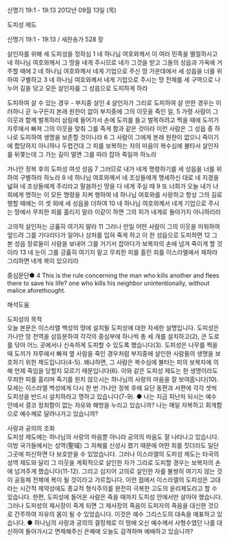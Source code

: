 신명기 19:1 - 19:13 
2012년 09월 13일 (목)

도피성 제도



신명기 19:1 - 19:13 / 새찬송가 528 장


살인자를 위해 세 도피성을 정하심 
1 네 하나님 여호와께서 이 여러 민족을 멸절하시고 네 하나님 여호와께서 그 땅을 네게 주시므로 네가 그것을 받고 그들의 성읍과 가옥에 거주할 때에 2 네 하나님 여호와께서 네게 기업으로 주신 땅 가운데에서 세 성읍을 너를 위하여 구별하고 3 네 하나님 여호와께서 네게 기업으로 주시는 땅 전체를 세 구역으로 나누어 길을 닦고 모든 살인자를 그 성읍으로 도피하게 하라

도피하여 살 수 있는 경우 - 부지중 살인
4 살인자가 그리로 도피하여 살 만한 경우는 이러하니 곧 누구든지 본래 원한이 없이 부지중에 그의 이웃을 죽인 일, 5 가령 사람이 그 이웃과 함께 벌목하러 삼림에 들어가서 손에 도끼를 들고 벌목하려고 찍을 때에 도끼가 자루에서 빠져 그의 이웃을 맞춰 그를 죽게 함과 같은 것이라 이런 사람은 그 성읍 중 하나로 도피하여 생명을 보존할 것이니라 6 그 사람이 그에게 본래 원한이 없으니 죽이기에 합당하지 아니하나 두렵건대 그 피를 보복하는 자의 마음이 복수심에 불타서 살인자를 뒤쫓는데 그 가는 길이 멀면 그를 따라 잡아 죽일까 하노라

가나안 정복 후의 도피성 여섯 성읍
7 그러므로 내가 네게 명령하기를 세 성읍을 너를 위하여 구별하라 하노라 8 네 하나님 여호와께서 네 조상들에게 맹세하신 대로 네 지경을 넓혀 네 조상들에게 주리라고 말씀하신 땅을 다 네게 주실 때 9 또 너희가 오늘 내가 너희에게 명하는 이 모든 명령을 지켜 행하여 네 하나님 여호와를 사랑하고 항상 그의 길로 행할 때에는 이 셋 외에 세 성읍을 더하여 10 네 하나님 여호와께서 네게 기업으로 주시는 땅에서 무죄한 피를 흘리지 말라 이같이 하면 그의 피가 네게로 돌아가지 아니하리라

고의적 살인자는 긍휼히 여기지 말라
11 그러나 만일 어떤 사람이 그의 이웃을 미워하여 엎드려 그를 기다리다가 일어나 상처를 입혀 죽게 하고 이 한 성읍으로 도피하면 12 그 본 성읍 장로들이 사람을 보내어 그를 거기서 잡아다가 보복자의 손에 넘겨 죽이게 할 것이라 13 네 눈이 그를 긍휼히 여기지 말고 무죄한 피를 흘린 죄를 이스라엘에서 제하라 그리하면 네게 복이 있으리라

중심문단● 4 This is the rule concerning the man who kills another and flees there to save his life? one who kills his neighbor unintentionally, without malice aforethought.

해석도움





도피성의 목적  
오늘 본문은 이스라엘 백성의 땅에 설치될 도피성에 대한 자세한 설명입니다. 도피성은 가나안 땅 전역을 삼등분하여 각각의 중심부에 하나씩 총 세 개를 설치하고(2), 큰 도로를 닦아 어느 곳에서나 신속하게 도피할 수 있도록 했습니다(3). 도피성은 나무를 찍을 때 도끼가 자루에서 빠져 옆 사람을 죽인 경우처럼 부지중에 살인한 사람들의 생명을 보호하기 위한 제도입니다(4-5). 왜냐하면, 그 사람은 복수심에 불타는 피의 보복자에 의해 언제 죽임을 당할지 모르기 때문입니다(6). 이와 같은 도피성 제도는 한 생명이라도 무죄한 피를 흘리며 죽기를 원치 않으시는 하나님의 사랑의 마음을 잘 보여줍니다(10). 모세는 이스라엘 백성에게 다시 한 번 가나안 정복 후에 요단 동편과 서편에 각각 셋씩 도피성을 반드시 설치하라고 명하고 있습니다(7-9).
● 나는 지금 피난처 되시는 예수 안에서 결코 정죄함이 없는 자유와 해방을 누리고 있습니까? 나는 매일 자복하고 회개함으로 예수께로 달려나가고 있습니까?

사랑과 공의의 조화  
도피성 제도에는 하나님의 사랑의 마음뿐 아니라 공의의 마음도 잘 나타나고 있습니다. 이방 국가들에서는 성역(聖域) 그 자체를 신성시 했기 때문에 어떤 죄를 짓더라도 일단 그곳에 피신하면 다 보호받을 수 있었습니다. 그러나 이스라엘의 도피성 제도는 타국의 성역 제도와 달리 그 이웃을 계획적으로 살인한 자가 그리로 도피할 경우는 보복자의 손에 넘겨주게 했습니다(11-12). 그리고 심지어 고의로 살인한 자를 불쌍히 여기지 않는 것이 공동체 전체에 복이 될 것이라고 가르칩니다. 이런 점에서 이스라엘의 도피성은 고대라는 시간적 제약성에도 종교적 형식주의를 완전히 극복한 고도의 윤리제도라고 할 수 있습니다. 한편, 도피성에 들어온 사람은 죽을 때까지 도피성 안에서만 살아야 했습니다. 그러나 도피성의 제사장이 죽게 되면 그 제사장의 죽음이 도피자의 죽음을 대신한 것으로 간주하여 자유의 몸이 될 수 있었습니다. 이것은 예수 그리스도의 대속을 예표하고 있습니다.
● 하나님의 사랑과 공의의 결정체로 이 땅에 오신 예수께서 사형수였던 나를 대신하여 돌아가시고 면제해주신 은혜에 오늘도 감격하며 예배하고 있습니까?